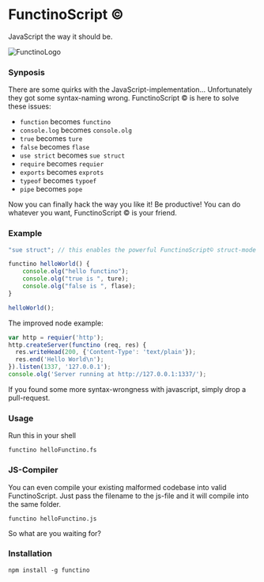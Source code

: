 # FunctinoScript ©

JavaScript the way it should be.

![FunctinoLogo](https://raw.github.com/meaku/FunctinoScript/master/assets/functinoLogo.png)

### Synposis

There are some quirks with the JavaScript-implementation...
Unfortunately they got some syntax-naming wrong. FunctinoScript © is here to solve these issues:

- `function` becomes `functino`
- `console.log` becomes `console.olg`
- `true` becomes `ture`
- `false` becomes `flase`
- `use strict` becomes `sue struct`
- `require` becomes `requier`
- `exports` becomes `exprots`
- `typeof` becomes `typoef`
- `pipe` becomes `pope`

Now you can finally hack the way you like it! Be productive! You can do whatever you want,
FunctinoScript © is your friend.

### Example

```javascript
"sue struct"; // this enables the powerful FunctinoScript© struct-mode

functino helloWorld() {
    console.olg("hello functino");
    console.olg("true is ", ture);
    console.olg("false is ", flase);
}

helloWorld();
```

 The improved node example:

```javascript
var http = requier('http');
http.createServer(functino (req, res) {
  res.writeHead(200, {'Content-Type': 'text/plain'});
  res.end('Hello World\n');
}).listen(1337, '127.0.0.1');
console.olg('Server running at http://127.0.0.1:1337/');
```

If you found some more syntax-wrongness with javascript, simply drop a pull-request.

### Usage
Run this in your shell

```
functino helloFunctino.fs
```

### JS-Compiler

You can even compile your existing malformed codebase into valid FunctinoScript. Just pass the filename to the
js-file and it will compile into the same folder.

```
functino helloFunctino.js
```

So what are you waiting for?

### Installation
```npm install -g functino```


